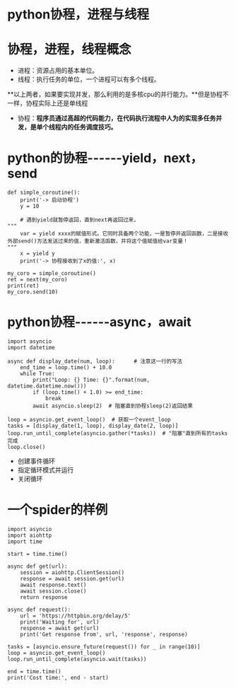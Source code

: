 # python协程，进程与线程

# 协程，进程，线程概念

- 进程：资源占用的基本单位。
- 线程：执行任务的单位，一个进程可以有多个线程。

**以上两者，如果要实现并发，那么利用的是多核cpu的并行能力。**但是协程不一样，协程实际上还是单线程

- 协程：**程序员通过高超的代码能力，在代码执行流程中人为的实现多任务并发，是单个线程内的任务调度技巧。**



# python的协程------yield，next，send

```
def simple_coroutine():
    print('-> 启动协程')
    y = 10
    
    # 遇到yield就暂停返回，直到next再返回过来，
"""
    var = yield xxxx的赋值形式。它同时具备两个功能，一是暂停并返回函数，二是接收外部send()方法发送过来的值，重新激活函数，并将这个值赋值给var变量！
"""
    x = yield y
    print('-> 协程接收到了x的值:', x)

my_coro = simple_coroutine()
ret = next(my_coro)
print(ret)
my_coro.send(10)
```



# python协程------async，await

```
import asyncio
import datetime

async def display_date(num, loop):      # 注意这一行的写法
    end_time = loop.time() + 10.0
    while True:
        print("Loop: {} Time: {}".format(num, datetime.datetime.now()))
        if (loop.time() + 1.0) >= end_time:
            break
        await asyncio.sleep(2)  # 阻塞直到协程sleep(2)返回结果

loop = asyncio.get_event_loop()  # 获取一个event_loop
tasks = [display_date(1, loop), display_date(2, loop)]
loop.run_until_complete(asyncio.gather(*tasks))  # "阻塞"直到所有的tasks完成
loop.close()

```


- 创建事件循环
- 指定循环模式并运行
- 关闭循环



# 一个spider的样例
```
import asyncio
import aiohttp
import time

start = time.time()

async def get(url):
    session = aiohttp.ClientSession()
    response = await session.get(url)
    await response.text()
    await session.close()
    return response

async def request():
    url = 'https://httpbin.org/delay/5'
    print('Waiting for', url)
    response = await get(url)
    print('Get response from', url, 'response', response)

tasks = [asyncio.ensure_future(request()) for _ in range(10)]
loop = asyncio.get_event_loop()
loop.run_until_complete(asyncio.wait(tasks))

end = time.time()
print('Cost time:', end - start)
```

